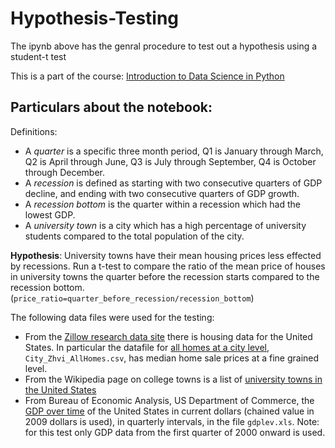 # Hypothesis-Testing
The ipynb above has the genral procedure to test out a hypothesis using a student-t test

This is a part of the course: [Introduction to Data Science in Python](https://www.coursera.org/learn/python-data-analysis)

## Particulars about the notebook:

Definitions:
* A _quarter_ is a specific three month period, Q1 is January through March, Q2 is April through June, Q3 is July through September, Q4 is October through December.
* A _recession_ is defined as starting with two consecutive quarters of GDP decline, and ending with two consecutive quarters of GDP growth.
* A _recession bottom_ is the quarter within a recession which had the lowest GDP.
* A _university town_ is a city which has a high percentage of university students compared to the total population of the city.

**Hypothesis**: University towns have their mean housing prices less effected by recessions. Run a t-test to compare the ratio of the mean price of houses in university towns the quarter before the recession starts compared to the recession bottom. (`price_ratio=quarter_before_recession/recession_bottom`)

The following data files were used for the testing:
* From the [Zillow research data site](http://www.zillow.com/research/data/) there is housing data for the United States. In particular the datafile for [all homes at a city level](http://files.zillowstatic.com/research/public/City/City_Zhvi_AllHomes.csv), ```City_Zhvi_AllHomes.csv```, has median home sale prices at a fine grained level.
* From the Wikipedia page on college towns is a list of [university towns in the United States](https://en.wikipedia.org/wiki/List_of_college_towns#College_towns_in_the_United_States) 
* From Bureau of Economic Analysis, US Department of Commerce, the [GDP over time](http://www.bea.gov/national/index.htm#gdp) of the United States in current dollars (chained value in 2009 dollars is used), in quarterly intervals, in the file ```gdplev.xls```. Note: for this test only GDP data from the first quarter of 2000 onward is used.
